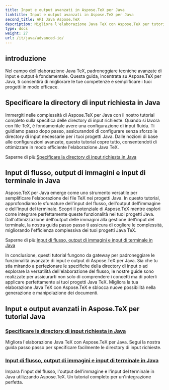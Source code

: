 ```yaml
---
title: Input e output avanzati in Aspose.TeX per Java
linktitle: Input e output avanzati in Aspose.TeX per Java
second_title: API Java Aspose.TeX
description: Migliora l'elaborazione Java TeX con Aspose.TeX per tutorial Java. Impara a specificare le directory di input e a ottimizzare l'elaborazione del flusso per progetti Java avanzati.
type: docs
weight: 27
url: /it/java/advanced-io/
---
```


## introduzione

Nel campo dell'elaborazione Java TeX, padroneggiare tecniche avanzate di input e output è fondamentale. Questa guida, incentrata su Aspose.TeX per Java, ti consentirà di migliorare le tue competenze e semplificare i tuoi progetti in modo efficace.

## Specificare la directory di input richiesta in Java

Immergiti nelle complessità di Aspose.TeX per Java con il nostro tutorial completo sulla specifica delle directory di input richieste. Quando si lavora con file TeX, è fondamentale avere una configurazione di input fluida. Ti guidiamo passo dopo passo, assicurandoti di configurare senza sforzo le directory di input necessarie per i tuoi progetti Java. Dalle nozioni di base alle configurazioni avanzate, questo tutorial copre tutto, consentendoti di ottimizzare in modo efficiente l'elaborazione Java TeX.

 Saperne di più:[Specificare la directory di input richiesta in Java](./required-input-directory/)

## Input di flusso, output di immagini e input di terminale in Java

Aspose.TeX per Java emerge come uno strumento versatile per semplificare l'elaborazione dei file TeX nei progetti Java. In questo tutorial, approfondiamo le sfumature dell'input del flusso, dell'output dell'immagine e dell'input del terminale. Scopri il potenziale di Aspose.TeX mentre esplori come integrare perfettamente queste funzionalità nei tuoi progetti Java. Dall'ottimizzazione dell'output delle immagini alla gestione dell'input del terminale, la nostra guida passo passo ti assicura di cogliere le complessità, migliorando l'efficienza complessiva dei tuoi progetti Java TeX.

 Saperne di più:[Input di flusso, output di immagini e input di terminale in Java](./stream-input-image-output/)

In conclusione, questi tutorial fungono da gateway per padroneggiare le funzionalità avanzate di input e output di Aspose.TeX per Java. Sia che tu stia mirando a perfezionare le specifiche della directory di input o ad esplorare la versatilità dell'elaborazione del flusso, le nostre guide sono realizzate per assicurarti non solo di comprendere i concetti ma di poterli applicare perfettamente ai tuoi progetti Java TeX. Migliora la tua elaborazione Java TeX con Aspose.TeX e sblocca nuove possibilità nella generazione e manipolazione dei documenti.
## Input e output avanzati in Aspose.TeX per tutorial Java
### [Specificare la directory di input richiesta in Java](./required-input-directory/)
Migliora l'elaborazione Java TeX con Aspose.TeX per Java. Segui la nostra guida passo passo per specificare facilmente le directory di input richieste.
### [Input di flusso, output di immagini e input di terminale in Java](./stream-input-image-output/)
Impara l'input del flusso, l'output dell'immagine e l'input del terminale in Java utilizzando Aspose.TeX. Un tutorial completo per un'integrazione perfetta.